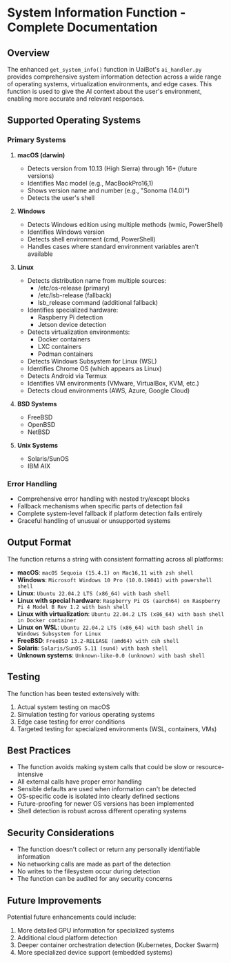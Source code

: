 # System Information Function - Complete Documentation

## Overview
The enhanced `get_system_info()` function in UaiBot's `ai_handler.py` provides comprehensive system information detection across a wide range of operating systems, virtualization environments, and edge cases. This function is used to give the AI context about the user's environment, enabling more accurate and relevant responses.

## Supported Operating Systems

### Primary Systems
1. **macOS (darwin)**
   - Detects version from 10.13 (High Sierra) through 16+ (future versions)
   - Identifies Mac model (e.g., MacBookPro16,1)
   - Shows version name and number (e.g., "Sonoma (14.0)")
   - Detects the user's shell

2. **Windows**
   - Detects Windows edition using multiple methods (wmic, PowerShell)
   - Identifies Windows version
   - Detects shell environment (cmd, PowerShell)
   - Handles cases where standard environment variables aren't available

3. **Linux**
   - Detects distribution name from multiple sources:
     - /etc/os-release (primary)
     - /etc/lsb-release (fallback)
     - lsb_release command (additional fallback)
   - Identifies specialized hardware:
     - Raspberry Pi detection
     - Jetson device detection
   - Detects virtualization environments:
     - Docker containers
     - LXC containers
     - Podman containers
   - Detects Windows Subsystem for Linux (WSL)
   - Identifies Chrome OS (which appears as Linux)
   - Detects Android via Termux
   - Identifies VM environments (VMware, VirtualBox, KVM, etc.)
   - Detects cloud environments (AWS, Azure, Google Cloud)

4. **BSD Systems**
   - FreeBSD
   - OpenBSD
   - NetBSD

5. **Unix Systems**
   - Solaris/SunOS
   - IBM AIX

### Error Handling
- Comprehensive error handling with nested try/except blocks
- Fallback mechanisms when specific parts of detection fail
- Complete system-level fallback if platform detection fails entirely
- Graceful handling of unusual or unsupported systems

## Output Format
The function returns a string with consistent formatting across all platforms:

- **macOS**: `macOS Sequoia (15.4.1) on Mac16,11 with zsh shell`
- **Windows**: `Microsoft Windows 10 Pro (10.0.19041) with powershell shell`
- **Linux**: `Ubuntu 22.04.2 LTS (x86_64) with bash shell`
- **Linux with special hardware**: `Raspberry Pi OS (aarch64) on Raspberry Pi 4 Model B Rev 1.2 with bash shell`
- **Linux with virtualization**: `Ubuntu 22.04.2 LTS (x86_64) with bash shell in Docker container`
- **Linux on WSL**: `Ubuntu 22.04.2 LTS (x86_64) with bash shell in Windows Subsystem for Linux`
- **FreeBSD**: `FreeBSD 13.2-RELEASE (amd64) with csh shell`
- **Solaris**: `Solaris/SunOS 5.11 (sun4) with bash shell`
- **Unknown systems**: `Unknown-like-0.0 (unknown) with bash shell`

## Testing
The function has been tested extensively with:
1. Actual system testing on macOS
2. Simulation testing for various operating systems
3. Edge case testing for error conditions
4. Targeted testing for specialized environments (WSL, containers, VMs)

## Best Practices
- The function avoids making system calls that could be slow or resource-intensive
- All external calls have proper error handling
- Sensible defaults are used when information can't be detected
- OS-specific code is isolated into clearly defined sections
- Future-proofing for newer OS versions has been implemented
- Shell detection is robust across different operating systems

## Security Considerations
- The function doesn't collect or return any personally identifiable information
- No networking calls are made as part of the detection
- No writes to the filesystem occur during detection
- The function can be audited for any security concerns

## Future Improvements
Potential future enhancements could include:
1. More detailed GPU information for specialized systems
2. Additional cloud platform detection
3. Deeper container orchestration detection (Kubernetes, Docker Swarm)
4. More specialized device support (embedded systems)
